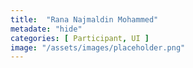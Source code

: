```yaml
---
title:  "Rana Najmaldin Mohammed"
metadate: "hide"
categories: [ Participant, UI ]
image: "/assets/images/placeholder.png"
---
```

